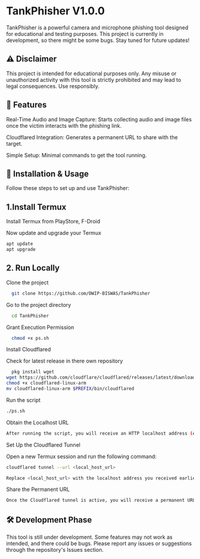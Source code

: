 
# TankPhisher V1.0.0

TankPhisher is a powerful camera and microphone phishing tool designed for educational and testing purposes. This project is currently in development, so there might be some bugs. Stay tuned for future updates!
## ⚠️ Disclaimer

This project is intended for educational purposes only. Any misuse or unauthorized activity with this tool is strictly prohibited and may lead to legal consequences. Use responsibly.
## 🔧 Features
Real-Time Audio and Image Capture: Starts collecting audio and image files once the victim interacts with the phishing link.

Cloudflared Integration: Generates a permanent URL to share with the target.

Simple Setup: Minimal commands to get the tool running.
## 🚀 Installation & Usage
Follow these steps to set up and use TankPhisher:

## 1.Install Termux

Install Termux from PlayStore, F-Droid

Now update and upgrade your Termux 

```bash
apt update
apt upgrade
```

## 2. Run Locally

Clone the project

```bash
  git clone https://github.com/DWIP-BISWAS/TankPhisher
```

Go to the project directory

```bash
  cd TankPhisher
```

Grant Execution Permission

```bash
  chmod +x ps.sh
```

Install Cloudflared

Check for latest release in there own repository

```bash
  pkg install wget  
wget https://github.com/cloudflare/cloudflared/releases/latest/download/cloudflared-linux-arm  
chmod +x cloudflared-linux-arm  
mv cloudflared-linux-arm $PREFIX/bin/cloudflared

```
Run the script

```bash
./ps.sh
```
Obtain the Localhost URL

```bash
After running the script, you will receive an HTTP localhost address (e.g., http://127.0.0.1:8080).
```

Set Up the Cloudflared Tunnel

Open a new Termux session and run the following command:

```bash
cloudflared tunnel --url <local_host_url>

Replace <local_host_url> with the localhost address you received earlier (e.g., http://127.0.0.1:8080).
```

Share the Permanent URL

```bash
Once the Cloudflared tunnel is active, you will receive a permanent URL. Share this link with the target.
```





## 🛠️ Development Phase

This tool is still under development. Some features may not work as intended, and there could be bugs. Please report any issues or suggestions through the repository's Issues section.
